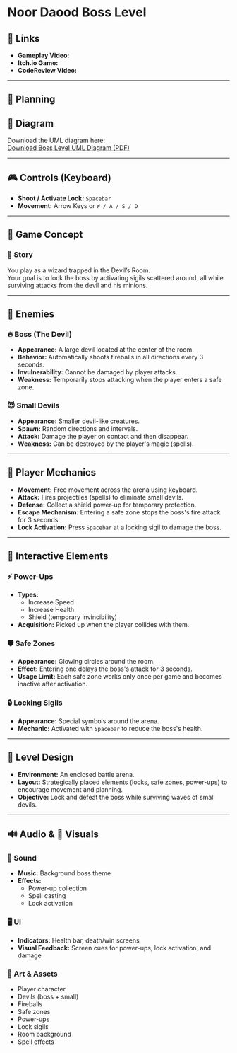 # Noor Daood Boss Level

## 🔗 Links

- **Gameplay Video:** 
- **Itch.io Game:** 
- **CodeReview Video:** 

---

## 📌 Planning

## 📄 Diagram

Download the UML diagram here:  
[Download Boss Level UML Diagram (PDF)](https://github.com/Huji-Bezalel-Advanced-Unity/Noor-Daoud-Boss-Level/raw/main/BossLevel_UML_Diagram.pdf)




---

## 🎮 Controls (Keyboard)

- **Shoot / Activate Lock:** `Spacebar`  
- **Movement:** Arrow Keys or `W / A / S / D`

---

## 🧙 Game Concept

### 📖 Story
You play as a wizard trapped in the Devil’s Room.  
Your goal is to lock the boss by activating sigils scattered around, all while surviving attacks from the devil and his minions.

---

## 👹 Enemies

### 🔥 Boss (The Devil)

- **Appearance:** A large devil located at the center of the room.  
- **Behavior:** Automatically shoots fireballs in all directions every 3 seconds.  
- **Invulnerability:** Cannot be damaged by player attacks.  
- **Weakness:** Temporarily stops attacking when the player enters a safe zone.

### 😈 Small Devils

- **Appearance:** Smaller devil-like creatures.  
- **Spawn:** Random directions and intervals.  
- **Attack:** Damage the player on contact and then disappear.  
- **Weakness:** Can be destroyed by the player's magic (spells).

---

## 🧝 Player Mechanics

- **Movement:** Free movement across the arena using keyboard.  
- **Attack:** Fires projectiles (spells) to eliminate small devils.  
- **Defense:** Collect a shield power-up for temporary protection.  
- **Escape Mechanism:** Entering a safe zone stops the boss's fire attack for 3 seconds.  
- **Lock Activation:** Press `Spacebar` at a locking sigil to damage the boss.

---

## 🧩 Interactive Elements

### ⚡ Power-Ups

- **Types:**
  - Increase Speed  
  - Increase Health  
  - Shield (temporary invincibility)
- **Acquisition:** Picked up when the player collides with them.

### 🛡️ Safe Zones

- **Appearance:** Glowing circles around the room.  
- **Effect:** Entering one delays the boss's attack for 3 seconds.
- **Usage Limit:** Each safe zone works only once per game and becomes inactive after activation.

### 🔒 Locking Sigils

- **Appearance:** Special symbols around the arena.  
- **Mechanic:** Activated with `Spacebar` to reduce the boss's health.

---

## 🧭 Level Design

- **Environment:** An enclosed battle arena.  
- **Layout:** Strategically placed elements (locks, safe zones, power-ups) to encourage movement and planning.  
- **Objective:** Lock and defeat the boss while surviving waves of small devils.

---

## 🔊 Audio & 🎨 Visuals

### 🎵 Sound

- **Music:** Background boss theme  
- **Effects:**
  - Power-up collection  
  - Spell casting  
  - Lock activation  

### 🖥️ UI

- **Indicators:** Health bar, death/win screens  
- **Visual Feedback:** Screen cues for power-ups, lock activation, and damage

### 🎨 Art & Assets

- Player character  
- Devils (boss + small)  
- Fireballs  
- Safe zones  
- Power-ups  
- Lock sigils  
- Room background  
- Spell effects
